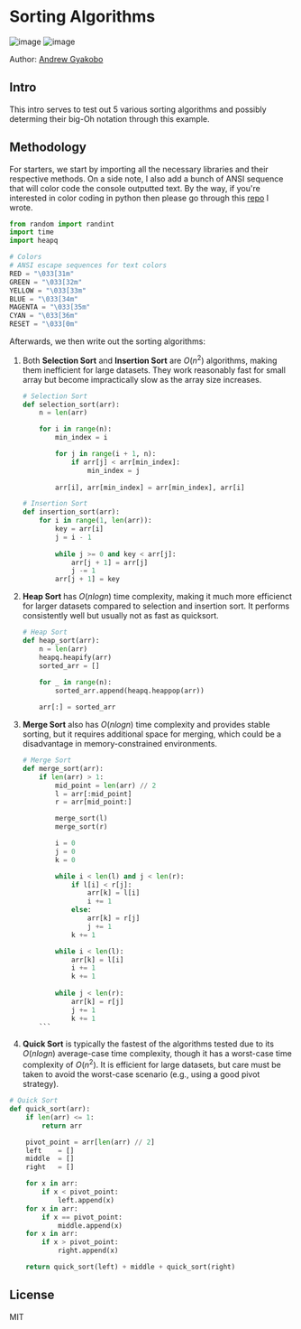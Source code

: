 # Sorting Algorithms

![image](https://img.shields.io/badge/Python-FFD43B?style=for-the-badge&logo=python&logoColor=blue)
![image](https://img.shields.io/badge/windows%20terminal-4D4D4D?style=for-the-badge&logo=windows%20terminal&logoColor=white)

Author: [Andrew Gyakobo](https://github.com/Gyakobo)

## Intro

This intro serves to test out 5 various sorting algorithms and possibly determing their big-Oh notation through this example.

## Methodology

For starters, we start by importing all the necessary libraries and their respective methods. On a side note, I also add a bunch of ANSI sequence that will color code the console outputted text. By the way, if you're interested in color coding in python then please go through this [repo](https://github.com/Gyakobo/python-colored-console-output) I wrote.

```python
from random import randint
import time
import heapq

# Colors
# ANSI escape sequences for text colors
RED = "\033[31m"
GREEN = "\033[32m"
YELLOW = "\033[33m"
BLUE = "\033[34m"
MAGENTA = "\033[35m"
CYAN = "\033[36m"
RESET = "\033[0m"
```

Afterwards, we then write out the sorting algorithms:

1) Both **Selection Sort** and **Insertion Sort** are $O(n^{2})$ algorithms, making them inefficient for large datasets. They work reasonably fast for small array but become impractically slow as the array size increases.


    ```python
    # Selection Sort
    def selection_sort(arr):
        n = len(arr)
    
        for i in range(n):
            min_index = i
    
            for j in range(i + 1, n):
                if arr[j] < arr[min_index]:
                    min_index = j
            
            arr[i], arr[min_index] = arr[min_index], arr[i]

    # Insertion Sort
    def insertion_sort(arr):
        for i in range(1, len(arr)):
            key = arr[i]
            j = i - 1
            
            while j >= 0 and key < arr[j]:
                arr[j + 1] = arr[j]
                j -= 1
            arr[j + 1] = key
    ```

2) **Heap Sort** has $O(n log n)$ time complexity, making it much more efficienct for larger datasets compared to selection and insertion sort. It performs consistently well but usually not as fast as quicksort.

    ```python
    # Heap Sort
    def heap_sort(arr):
        n = len(arr)
        heapq.heapify(arr)
        sorted_arr = []
        
        for _ in range(n):
            sorted_arr.append(heapq.heappop(arr))
 
        arr[:] = sorted_arr 
    ```

3) **Merge Sort** also has $O(n log n)$ time complexity and provides stable sorting, but it requires additional space for merging, which could be a disadvantage in memory-constrained environments.

    ```python
    # Merge Sort
    def merge_sort(arr):
        if len(arr) > 1:
            mid_point = len(arr) // 2
            l = arr[:mid_point]
            r = arr[mid_point:] 
 
            merge_sort(l) 
            merge_sort(r) 
 
            i = 0
            j = 0
            k = 0
 
            while i < len(l) and j < len(r):
                if l[i] < r[j]:
                    arr[k] = l[i]
                    i += 1
                else:
                    arr[k] = r[j]
                    j += 1
                k += 1
 
            while i < len(l):
                arr[k] = l[i]
                i += 1
                k += 1
            
            while j < len(r):
                arr[k] = r[j]
                j += 1
                k += 1
        ```

4) **Quick Sort** is typically the fastest of the algorithms tested due to its $O(n log n)$ average-case time complexity, though it has a worst-case time complexity of $O(n^{2})$. It is efficient for large datasets, but care must be taken to avoid the worst-case scenario (e.g., using a good pivot strategy).

```python
# Quick Sort
def quick_sort(arr):
    if len(arr) <= 1:
        return arr

    pivot_point = arr[len(arr) // 2]
    left    = [] 
    middle  = [] 
    right   = [] 

    for x in arr:
        if x < pivot_point:
            left.append(x)
    for x in arr:
        if x == pivot_point:
            middle.append(x)
    for x in arr:
        if x > pivot_point:
            right.append(x)

    return quick_sort(left) + middle + quick_sort(right)
```

## License
MIT